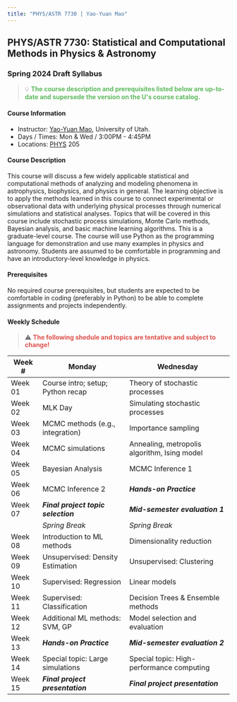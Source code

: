```yaml
---
title: "PHYS/ASTR 7730 | Yao-Yuan Mao"
---
```


## PHYS/ASTR 7730: Statistical and Computational Methods in Physics & Astronomy

### Spring 2024 Draft Syllabus

> 💡 <span style="color: #5eb95e;">**The course description and prerequisites listed below are up-to-date and supersede the version on the U's course catalog.**</span>

#### Course Information
- Instructor: [Yao-Yuan Mao](https://yymao.github.io/), University of Utah.
- Days / Times: Mon & Wed / 3:00PM - 4:45PM
- Locations: [PHYS](https://map.utah.edu/?code=PHYS) 205

#### Course Description

This course will discuss a few widely applicable statistical and computational methods of analyzing and 
modeling phenomena in astrophysics, biophysics, and physics in general. The learning objective is to apply 
the methods learned in this course to connect experimental or observational data with underlying physical 
processes through numerical simulations and statistical analyses. 
Topics that will be covered in this course include stochastic process simulations, Monte Carlo methods, 
Bayesian analysis, and basic machine learning algorithms. This is a graduate-level course. The course 
will use Python as the programming language for demonstration and use many examples in physics and astronomy. 
Students are assumed to be comfortable in programming and have an introductory-level knowledge in physics.

#### Prerequisites

No required course prerequisites, but students are expected to be comfortable in coding (preferably in Python) 
to be able to complete assignments and projects independently. 

#### Weekly Schedule

> ⚠️ <span style="color: #dd514c;">**The following shedule and topics are tentative and subject to change!**</span>

| Week # | Monday | Wednesday |
|--------|--------|-----------|
| Week 01 | Course intro; setup; Python recap | Theory of stochastic processes |
| Week 02 | MLK Day | Simulating stochastic processes |
| Week 03 | MCMC methods (e.g., integration) | Importance sampling |
| Week 04 | MCMC simulations | Annealing, metropolis algorithm, Ising model |
| Week 05 | Bayesian Analysis | MCMC Inference 1 |
| Week 06 | MCMC Inference 2 | ***Hands-on Practice*** |
| Week 07 | ***Final project topic selection*** | ***Mid-semester evaluation 1*** | 
|  | *Spring Break* | *Spring Break* |
| Week 08 | Introduction to ML methods | Dimensionality reduction |
| Week 09 | Unsupervised: Density Estimation | Unsupervised: Clustering |
| Week 10 | Supervised: Regression | Linear models |
| Week 11 | Supervised: Classification | Decision Trees & Ensemble methods |
| Week 12 | Additional ML methods: SVM, GP | Model selection and evaluation |
| Week 13 | ***Hands-on Practice*** | ***Mid-semester evaluation 2*** |
| Week 14 | Special topic: Large simulations | Special topic: High-performance computing |
| Week 15 | ***Final project presentation*** | ***Final project presentation*** |


